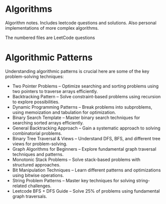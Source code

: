 # Algorithms

Algorithm notes. Includes leetcode questions and solutions. Also personal implementations of more complex algorithms. 

The numbered files are LeetCode questions

# Algorithmic Patterns
Understanding algorithmic patterns is crucial here are some of the key problem-solving techniques:

- Two Pointer Problems – Optimize searching and sorting problems using two pointers to traverse arrays efficiently. 
- Backtracking Pattern – Solve constraint-based problems using recursion to explore possibilities. 
- Dynamic Programming Patterns – Break problems into subproblems, using memoization and tabulation for optimization. 
- Binary Search Template – Master binary search techniques for searching sorted arrays efficiently. 
- General Backtracking Approach – Gain a systematic approach to solving combinatorial problems. 
- Binary Tree Traversal & Views – Understand DFS, BFS, and different tree views for problem-solving. 
- Graph Algorithms for Beginners – Explore fundamental graph traversal techniques and patterns. 
- Monotonic Stack Problems – Solve stack-based problems with structured approaches. 
- Bit Manipulation Techniques – Learn different patterns and optimizations using bitwise operations. 
- String Problem Patterns – Master key techniques for solving string-related challenges. 
- Leetcode BFS + DFS Guide – Solve 25% of problems using fundamental graph traversals.


